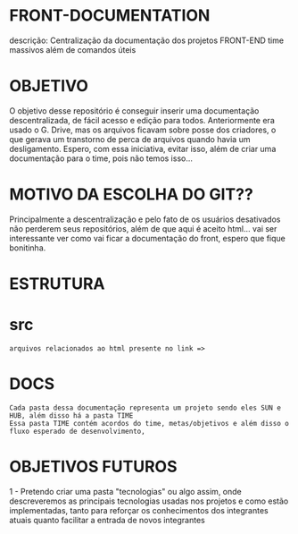 # FRONT-DOCUMENTATION
descrição:
Centralização da documentação dos projetos FRONT-END time massivos além de comandos úteis

# OBJETIVO
O objetivo desse repositório é conseguir inserir uma documentação descentralizada, de fácil acesso e edição para todos.
Anteriormente era usado o G. Drive, mas os arquivos ficavam sobre posse dos criadores, o que gerava um transtorno de perca de arquivos quando havia um desligamento.
Espero, com essa iniciativa, evitar isso, além de criar uma documentação para o time, pois não temos isso...

# MOTIVO DA ESCOLHA DO GIT??
Principalmente a descentralização e pelo fato de os usuários desativados não perderem seus repositórios, além de que aqui é aceito html... vai ser interessante ver como vai ficar a documentação do front, espero que fique bonitinha.

# ESTRUTURA
  # src
    arquivos relacionados ao html presente no link =>
      
  # DOCS
    Cada pasta dessa documentação representa um projeto sendo eles SUN e HUB, além disso há a pasta TIME
    Essa pasta TIME contém acordos do time, metas/objetivos e além disso o fluxo esperado de desenvolvimento,

# OBJETIVOS FUTUROS
  1 - Pretendo criar uma pasta "tecnologias" ou algo assim, onde descreveremos as principais tecnologias usadas nos projetos e como estão implementadas, tanto para reforçar os conhecimentos dos integrantes atuais quanto facilitar a entrada de novos integrantes
